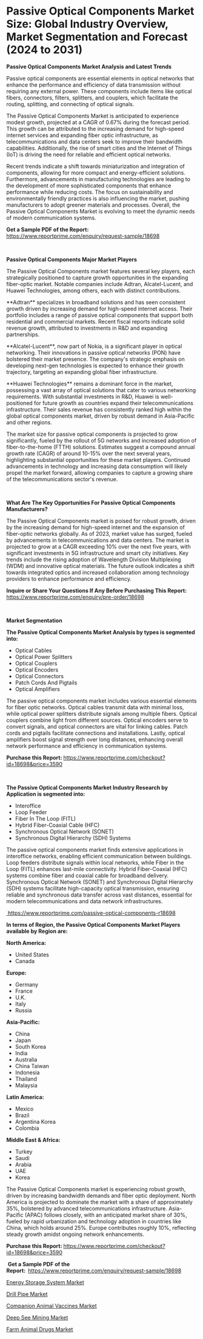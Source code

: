 <p><h1>Passive Optical Components Market Size: Global Industry Overview, Market Segmentation and Forecast (2024 to 2031)</h1></p><p><strong>Passive Optical Components Market Analysis and Latest Trends</strong></p>
<p><p>Passive optical components are essential elements in optical networks that enhance the performance and efficiency of data transmission without requiring any external power. These components include items like optical fibers, connectors, filters, splitters, and couplers, which facilitate the routing, splitting, and connecting of optical signals.</p><p>The Passive Optical Components Market is anticipated to experience modest growth, projected at a CAGR of 0.67% during the forecast period. This growth can be attributed to the increasing demand for high-speed internet services and expanding fiber optic infrastructure, as telecommunications and data centers seek to improve their bandwidth capabilities. Additionally, the rise of smart cities and the Internet of Things (IoT) is driving the need for reliable and efficient optical networks.</p><p>Recent trends indicate a shift towards miniaturization and integration of components, allowing for more compact and energy-efficient solutions. Furthermore, advancements in manufacturing technologies are leading to the development of more sophisticated components that enhance performance while reducing costs. The focus on sustainability and environmentally friendly practices is also influencing the market, pushing manufacturers to adopt greener materials and processes. Overall, the Passive Optical Components Market is evolving to meet the dynamic needs of modern communication systems.</p></p>
<p><strong>Get a Sample PDF of the Report:&nbsp;</strong> <a href="https://www.reportprime.com/enquiry/request-sample/18698?utm_campaign=84&utm_medium=2&utm_source=Github&utm_content=ia&utm_term=21112024&utm_id=passive-optical-components">https://www.reportprime.com/enquiry/request-sample/18698</a></p>
<p>&nbsp;</p>
<p><strong>Passive Optical Components Major Market Players</strong></p>
<p><p>The Passive Optical Components market features several key players, each strategically positioned to capture growth opportunities in the expanding fiber-optic market. Notable companies include Adtran, Alcatel-Lucent, and Huawei Technologies, among others, each with distinct contributions.</p><p>**Adtran** specializes in broadband solutions and has seen consistent growth driven by increasing demand for high-speed internet access. Their portfolio includes a range of passive optical components that support both residential and commercial markets. Recent fiscal reports indicate solid revenue growth, attributed to investments in R&D and expanding partnerships.</p><p>**Alcatel-Lucent**, now part of Nokia, is a significant player in optical networking. Their innovations in passive optical networks (PON) have bolstered their market presence. The company's strategic emphasis on developing next-gen technologies is expected to enhance their growth trajectory, targeting an expanding global fiber infrastructure.</p><p>**Huawei Technologies** remains a dominant force in the market, possessing a vast array of optical solutions that cater to various networking requirements. With substantial investments in R&D, Huawei is well-positioned for future growth as countries expand their telecommunications infrastructure. Their sales revenue has consistently ranked high within the global optical components market, driven by robust demand in Asia-Pacific and other regions.</p><p>The market size for passive optical components is projected to grow significantly, fueled by the rollout of 5G networks and increased adoption of fiber-to-the-home (FTTH) solutions. Estimates suggest a compound annual growth rate (CAGR) of around 10-15% over the next several years, highlighting substantial opportunities for these market players. Continued advancements in technology and increasing data consumption will likely propel the market forward, allowing companies to capture a growing share of the telecommunications sector's revenue.</p></p>
<p>&nbsp;</p>
<p><strong>What Are The Key Opportunities For Passive Optical Components Manufacturers?</strong></p>
<p><p>The Passive Optical Components market is poised for robust growth, driven by the increasing demand for high-speed internet and the expansion of fiber-optic networks globally. As of 2023, market value has surged, fueled by advancements in telecommunications and data centers. The market is projected to grow at a CAGR exceeding 10% over the next five years, with significant investments in 5G infrastructure and smart city initiatives. Key trends include the rising adoption of Wavelength Division Multiplexing (WDM) and innovative optical materials. The future outlook indicates a shift towards integrated optics and increased collaboration among technology providers to enhance performance and efficiency.</p></p>
<p><strong>Inquire or Share Your Questions If Any Before Purchasing This Report:</strong> <a href="https://www.reportprime.com/enquiry/pre-order/18698?utm_campaign=84&utm_medium=2&utm_source=Github&utm_content=ia&utm_term=21112024&utm_id=passive-optical-components">https://www.reportprime.com/enquiry/pre-order/18698</a></p>
<p>&nbsp;</p>
<p><strong>Market Segmentation</strong></p>
<p><strong>The Passive Optical Components Market Analysis by types is segmented into:</strong></p>
<p><ul><li>Optical Cables</li><li>Optical Power Splitters</li><li>Optical Couplers</li><li>Optical Encoders</li><li>Optical Connectors</li><li>Patch Cords And Pigtails</li><li>Optical Amplifiers</li></ul></p>
<p><p>The passive optical components market includes various essential elements for fiber optic networks. Optical cables transmit data with minimal loss, while optical power splitters distribute signals among multiple fibers. Optical couplers combine light from different sources. Optical encoders serve to convert signals, and optical connectors are vital for linking cables. Patch cords and pigtails facilitate connections and installations. Lastly, optical amplifiers boost signal strength over long distances, enhancing overall network performance and efficiency in communication systems.</p></p>
<p><strong>Purchase this Report:&nbsp;</strong><a href="https://www.reportprime.com/checkout?id=18698&price=3590&utm_campaign=84&utm_medium=2&utm_source=Github&utm_content=ia&utm_term=21112024&utm_id=passive-optical-components">https://www.reportprime.com/checkout?id=18698&price=3590</a></p>
<p>&nbsp;</p>
<p><strong>The Passive Optical Components Market Industry Research by Application is segmented into:</strong></p>
<p><ul><li>Interoffice</li><li>Loop Feeder</li><li>Fiber In The Loop (FITL)</li><li>Hybrid Fiber-Coaxial Cable (HFC)</li><li>Synchronous Optical Network (SONET)</li><li>Synchronous Digital Hierarchy (SDH) Systems</li></ul></p>
<p><p>The passive optical components market finds extensive applications in interoffice networks, enabling efficient communication between buildings. Loop feeders distribute signals within local networks, while Fiber in the Loop (FITL) enhances last-mile connectivity. Hybrid Fiber-Coaxial (HFC) systems combine fiber and coaxial cable for broadband delivery. Synchronous Optical Network (SONET) and Synchronous Digital Hierarchy (SDH) systems facilitate high-capacity optical transmission, ensuring reliable and synchronous data transfer across vast distances, essential for modern telecommunications and data network infrastructures.</p></p>
<p><a href="https://www.reportprime.com/passive-optical-components-r18698?utm_campaign=84&utm_medium=2&utm_source=Github&utm_content=ia&utm_term=21112024&utm_id=passive-optical-components">&nbsp;https://www.reportprime.com/passive-optical-components-r18698</a></p>
<p><strong>In terms of Region, the Passive Optical Components Market Players available by Region are:</strong></p>
<p>
    <p> <strong> North America: </strong>
        <ul>
            <li>United States</li>
            <li>Canada</li>
        </ul>
        </p> 
    <p> <strong> Europe: </strong>
        <ul>
            <li>Germany</li>
            <li>France</li>
            <li>U.K.</li>
            <li>Italy</li>
            <li>Russia</li>
        </ul>
        </p> 
    <p> <strong> Asia-Pacific: </strong>
        <ul>
            <li>China</li>
            <li>Japan</li>
            <li>South Korea</li>
            <li>India</li>
            <li>Australia</li>
            <li>China Taiwan</li>
            <li>Indonesia</li>
            <li>Thailand</li>
            <li>Malaysia</li>
        </ul>
        </p> 
    <p> <strong> Latin America: </strong>
        <ul>
            <li>Mexico</li>
            <li>Brazil</li>
            <li>Argentina Korea</li>
            <li>Colombia</li>
        </ul>
        </p> 
    <p> <strong> Middle East & Africa: </strong>
        <ul>
            <li>Turkey</li>
            <li>Saudi</li>
            <li>Arabia</li>
            <li>UAE</li>
            <li>Korea</li>
        </ul>
    </p>
    </p>
<p><p>The Passive Optical Components market is experiencing robust growth, driven by increasing bandwidth demands and fiber optic deployment. North America is projected to dominate the market with a share of approximately 35%, bolstered by advanced telecommunications infrastructure. Asia-Pacific (APAC) follows closely, with an anticipated market share of 30%, fueled by rapid urbanization and technology adoption in countries like China, which holds around 25%. Europe contributes roughly 10%, reflecting steady growth amidst ongoing network enhancements.</p></p>
<p><strong>Purchase this Report: </strong><a href="https://www.reportprime.com/checkout?id=18698&price=3590&utm_campaign=84&utm_medium=2&utm_source=Github&utm_content=ia&utm_term=21112024&utm_id=passive-optical-components">https://www.reportprime.com/checkout?id=18698&price=3590</a></p>
<p>&nbsp;<strong>Get a Sample PDF of the Report:&nbsp;&nbsp;</strong><a href="https://www.reportprime.com/enquiry/request-sample/18698?utm_campaign=84&utm_medium=2&utm_source=Github&utm_content=ia&utm_term=21112024&utm_id=passive-optical-components">https://www.reportprime.com/enquiry/request-sample/18698</a></p>
<p><strong></strong></p>
<p><p><a href="https://github.com/AngelaWalsh696/Market-Research-Report-List-1/blob/main/energy-storage-system-market.md?utm_campaign=84&utm_medium=2&utm_source=Github&utm_content=ia&utm_term=21112024&utm_id=passive-optical-components">Energy Storage System Market</a></p><p><a href="https://github.com/SanjidaKhan901/Market-Research-Report-List-1/blob/main/drill-pipe-market.md?utm_campaign=84&utm_medium=2&utm_source=Github&utm_content=ia&utm_term=21112024&utm_id=passive-optical-components">Drill Pipe Market</a></p><p><a href="https://issuu.com/reportprime-2/docs/companion-animal-vaccines-market-si_33cee8b9c998e8?utm_campaign=84&utm_medium=2&utm_source=Github&utm_content=ia&utm_term=21112024&utm_id=passive-optical-components">Companion Animal Vaccines Market</a></p><p><a href="https://www.linkedin.com/pulse/deep-see-mining-market-global-regional-analysis-focus-nl5we?utm_campaign=84&utm_medium=2&utm_source=Github&utm_content=ia&utm_term=21112024&utm_id=passive-optical-components">Deep See Mining Market</a></p><p><a href="https://issuu.com/reportprime-2/docs/farm-animal-drugs-market-size-2030._38c981b72a21c3?utm_campaign=84&utm_medium=2&utm_source=Github&utm_content=ia&utm_term=21112024&utm_id=passive-optical-components">Farm Animal Drugs Market</a></p></p>